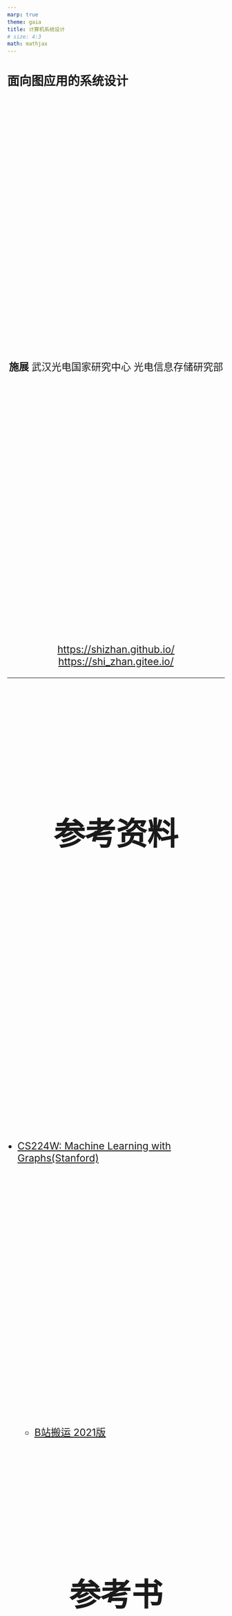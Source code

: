 ```yaml
---
marp: true
theme: gaia
title: 计算机系统设计
# size: 4:3
math: mathjax
---
```


# 面向图应用的系统设计

<!-- _class: lead -->

**施展**
武汉光电国家研究中心
光电信息存储研究部

<https://shizhan.github.io/>
<https://shi_zhan.gitee.io/>

---

## 参考资料

- [CS224W: Machine Learning with Graphs(Stanford)](http://web.stanford.edu/class/cs224w/)
  - [B站搬运 2021版](https://www.bilibili.com/video/BV18FNQeYEzz/)

## 参考书

- [Graph Representation Learning Book](https://www.cs.mcgill.ca/~wlh/grl_book/)
- [Network Science](http://networksciencebook.com/)
- [Networks, Crowds, and Markets:
Reasoning About a Highly Connected World](https://www.cs.cornell.edu/home/kleinber/networks-book/)

---

## 内容大纲

![bg right h:300](images/course-barcode.png)

<!-- paginate: true -->

- 影响深远的**图应用**
- 追求高效的**图系统**
- **表示学习**与随机游走
- **知识图谱**
- 大语言模型和知识图谱
- 实践作业

---

## 影响深远的图应用

<style scoped>
  h2 {
    padding-top: 200px;
    text-align: center;
    font-size: 72px;
  }
</style>

---

## 图有着广泛的应用

<style scoped>
  h2 {
    padding-top: 260px;
    text-align: center;
  }
</style>
![bg fit](images/graph-app-1.jpg)

<!-- 首先当然要了解一下这类系统服务的对象，请大家想一想身旁的图数据相关应用都有哪些？不拘泥于几年前课堂上所学的最短路径算法 -->

---

![bg fit](images/graphs-are-everywhere.jpg)

---

### 经典图算法——最短路径

<style scoped>
  li {
    font-size: 18px;
  }
  p {
    font-size: 36px;
    text-align: center;
  }
</style>

![h:300](images/shortest-path.jpg) ![h:300](images/example-sssp-parallel-bfs-in-pregel-l.jpg)

- [Stanford Network Analysis Project](http://snap.stanford.edu/)
- [The Stony Brook Algorithm Repository](https://www.algorist.com/algorist.html)
- [The Network Data Repository with Interactive Graph Analytics and Visualization](https://networkrepository.com/)

---

### 经典图算法——网页排名

<style scoped>
  li {
    font-size: 18px;
  }
  p {
    font-size: 36px;
    text-align: center;
  }
</style>

![h:200](images/pagerank.webp) ![h:300](images/pagerank-pregel.jpg) ![h:300](images/pagerank-result.jpg)

- [Malewicz G, Austern M H, Bik A J C et al. **Pregel: A System for Large-Scale Graph Processing**. SIGMOD 2010.](https://dl.acm.org/doi/10.1145/1807167.1807184)

---

### 经典图算法——子图匹配

![h:450](images/Telecom-Fraud.png)

---

#### 人工提取属性

```SQL
源电话拨打过电话的联系人的总数目
源电话拨打目标圈的总通话次数
源电话拨打目标圈的总通话时长
源电话拨打目标圈的平均通话时长
源电话拨打目标圈的平均通话次数
源电话与每个目标圈的联系人平均通话的活跃天数
目标圈内有回拨源电话的联系人的总数
目标圈内回拨源电话的总通话个数
目标圈内回拨源电话的平均回拨通话时长
...
```

---

### 动态图分析

<style scoped>
  li {
    font-size: 27px;
  }
</style>

![bg right w:500](images/evolving-graph-apps.png)

- 动态图不仅规模巨大，其拓扑结构亦持续变化
  - Facebook: 月活跃用户达25亿
  - Twitter: 每天500亿条推文被发送
  - 淘宝: 每秒54.4万笔订单被创建
- 分析目标
  - 复盘各时状态
  - 找出演化趋势

---

![bg fit](images/fund-tracking.png)

---

### 社交网络：关联即生产力

<style scoped>
  table, tr, td {
    font-size: 27px;
  }
</style>

| 场景 | 关键指标 | 图数据价值 |
|---|---|---|
| 实时推荐 | 双十一每秒新增25万商品节点，传统方案需每2小时全图重训练，GMV损失预估达15亿/天 | 跨品类推荐GMV ↑ 27% （相当于日均增收4.3亿） ([CSDN](https://blog.csdn.net/qq_43664407/article/details/148517081)) |
| 30 亿节点社交图谱 | 1.8 EB 邻接矩阵 → 采样后 14 min 训练 | GraphSAGE 归纳式学习，新用户 0.3 s 生成嵌入 ([CSDN](https://blog.csdn.net/qq_43664407/article/details/148517081)) |
| 团伙欺诈 | 亿级边，10 层传播路径 | 3 跳环检测 50 倍提速，欺诈率 ↓50 % ([计算机学报](http://cjc.ict.ac.cn/online/onlinepaper/002-%E5%88%98%E5%AE%87%E6%B6%B5-H-2022425163952.pdf)) |

📈 **经济收益**：阿里年增营收 ≈ 200 亿元；平台活跃度 ↑7 %  
🎯 **规模特征**：30 B 节点 / 1 000 B 边，日增 5 % 动态图  
⚡ **性能亮点**：采样训练 14 min vs 4 h；线上 < 30 ms  

<!-- GMV（Gross Merchandise Volume，商品交易总额）指在一定时间段内，平台上所有已付款订单的金额总和，不含优惠券、退款及任何形式的手续费。在电商大促场景中，它是衡量平台成交规模和业务增长的核心指标。 -->

---

### 信息安全：攻防新战场

<style scoped>
  table, tr, td {
    font-size: 27px;
  }
</style>

| 威胁 | 传统方案 | 图数据方案 |
|---|---|---|
| 账户匿名化 | 单点特征失效 | 子图匹配 97 % 去匿名化准确率 ([计算机学报](http://cjc.ict.ac.cn/online/onlinepaper/002-%E5%88%98%E5%AE%87%E6%B6%B5-H-2022425163952.pdf))  |
| 洗钱环路 | SQL 5 跳超时 | 图查询 5 跳 < 100 ms，环路发现 ↑50 倍 |
| 恶意软件家族 | MD5 黑名单滞后 | 函数调用图嵌入，变种检出率 ↑35 % |

🎯 **数据规模**：100 B 节点事件图谱，日增量 8 TB  
⚡ **性能提升**：深链查询 1 994×（4 跳）~ 10 000×（5 跳）  
💰 **经济价值**：全球反洗钱年节省合规成本 ≈ 150 亿美元  

---

### 基础设施：秒级排障，绿色运维

<style scoped>
  table, tr, td {
    font-size: 27px;
  }
</style>

| 场景 | 传统方式 | 图数据方式 |
|---|---|---|
| 全国基站拓扑 | 15 分钟人工定位 | 图算法 2 秒根因定位，故障影响面 ↓80 % |
| 30 天话单溯源 | 批处理 6 h | 图数据库 3 跳查询 < 200 ms |
| 腾讯怀来瑞北云 DC | 告警风暴需人工逐条分析 | 图计算+物模型 秒级收敛，自动定位准确率 99 % |

📈 **经济收益**：腾讯年省运维人力 **30 %**；单 DC 年节电 **1 600 万 kWh**  
🎯 **规模特征**：**百万级**监控点 / **亿级**拓扑边，**秒级**告警洪流  
⚡ **性能亮点**：告警压缩 **95 %**；故障定位 **< 5 s**；PUE ↓ **0.08**  

> 来源：中国信通院《[数据中心智能化运维发展研究报告](http://www.caict.ac.cn/kxyj/qwfb/ztbg/202303/P020230323582881859045.pdf)》，2023-03  

<!-- 以面向对象的物模型（Device-Model）描述数据中心内所有可被监控的实体（供配电、暖通、安防、服务器、虚拟机、容器、告警事件等），并将实体之间的拓扑依赖自动转化为图模型；利用实时图计算引擎对流式告警进行秒级收敛、根因定位与影响面分析。换言之，“物模型” 就是 IDC 运维场景下的设备数字化模型，把每个物理或逻辑对象抽象为带属性、带关系的节点；图计算引擎在这些节点/边上运行连通性、最短路径、子图匹配等算法，实现秒级故障定位。 -->

---

### 卫生健康：图追踪阻断新冠传播

<style scoped>
  table, tr, td {
    font-size: 27px;
  }
</style>

| 场景 | 传统方式 | 图数据方式 |
|---|---|---|
| 海南疫时接触者追踪 | 人工电话 48 h/人 | **图数据库** 10 万条记录中 **秒级** 锁定 **10 871** 名接触者 |
| 密接判定 | 纸质问卷易遗漏 | 3 跳关系网络挖出 **378** 名密接 & 高风险场所 |
| 隔离决策 | 经验驱动 | 数据驱动 **1** 名确诊即隔离，**R0 由 3.2 → 0.8** |

📈 **经济收益**：单省节省流调人力 **65 %**；封控时间 ↓**7 天** → **3 天**  
🎯 **规模特征**：**千万级** 节点（人/车/场所）/ **亿级** 边，日增 **8 TB** 轨迹  
⚡ **性能亮点**：深链查询 **< 200 ms**；密接识别准确率 **> 95 %**  

> 来源：[Mao Zijun 等，*JMIR mHealth uHealth*](https://mhealth.jmir.org/2021/1/e26836)，2021-01-22

<!-- 密接（Close Contact） 的判定基于时空重叠度，具体定义如下：

如果两个人在 同一场所（同一小区、同一超市、同一交通工具等） 且 时间差 ≤ 30 分钟，则在该有向图上建立一条 “可能接触” 边，并标记 接触时长 与 空间距离 两个属性。

当接触时长 ≥ 10 分钟 且 距离 ≤ 1 米 时，该边被进一步升级为 “密切接触” 边，视为需要隔离的高风险关系。
文章随后利用图数据库的 3 跳查询，一次性把满足上述条件的 所有密切接触者和场所 全部拉出，用于后续精准隔离与流调。 -->

---

## 追求高效的图系统

<style scoped>
  h2 {
    padding-top: 200px;
    text-align: center;
    font-size: 72px;
  }
</style>

---

## 经典图系统

<style scoped>
  li {
    font-size: 18px;
  }
  p {
    font-size: 20px;
    text-align: center;
  }
</style>

![h:400](images/vertex-computing.png)

[Malewicz G, Austern M H, Bik A J C et al. **Pregel: A System for Large-Scale Graph Processing**. SIGMOD 2010.](https://dl.acm.org/doi/10.1145/1807167.1807184)

---

<style scoped>
  p {
    padding-top: 620px;
    font-size: 20px;
    text-align: center;
  }
</style>

![bg](images/spark-arch.png)

[Apache Spark - A Unified engine for large-scale data analytics](https://spark.apache.org/docs/latest/index.html)

<!-- 正如知名的Hadoop系统，其实是MapReduce框架的开源实现，其上构建的Spark GraphX也是Pregel的重视复现 -->

---

![bg fit](images/spark-graphx-property_graph.png)

<!-- 系统内以属性图的形式，通过规范化的编程框架来实现复杂的图应用 -->

---

![bg fit](images/spark-graphx-app.gif)

<!-- 比方说这个用来找寻维基百科热门社区的应用，里面就包含了两路并行的图分析过程 -->

---

![h:340](images/graphlab-consistency-model.jpg) ![h:340](images/graphlab-framework.jpg)

[The Story of GraphLab – From Scaling Machine Learning to Shaping Graph Systems Research (VLDB 2023 Test-of-time Award Talk)](https://www.vldb.org/pvldb/vol16/p4138-gonzalez.pdf)

<!-- 作为高校的科研成果，GraphLab则更强调处理的范式，结合Pregel的顶点中心计算框架，提出了GAS模型 -->

---

![bg fit](images/neo4j-intro.png)

<!-- 专攻图数据处理的系统，还专门分支出了一个门类，如今被归类为一种NoSQL的图数据库，曾经风光一时，但是其中最具标志意义的创业公司Neo4j的发展却颇为坎坷，最近倒是又有新的契机闪过，即KG与LLM的合作 -->

---

## 早期形态（2005–2010）

| 关键词 | 具体表现 |
| --- | --- |
| **通用框架缺位** | 无专用图引擎，先用 **MapReduce** 硬跑：邻表 → 迭代 → 磁盘 → 再迭代 |
| **单节点内存版** | 研究者把 **< 1 GB** 的 Web 图强行塞进单机内存，写 200 行 C++ 即发 SIGMOD |
| **BSP 原型** | 在 **MPI** 上手工实现 3 步超步，验证 PageRank 收敛即可登上高分论文 |
| **磁盘为王** | 2008 年单机能把 **10M 顶点 / 100M 边** 的图在 **SATA 盘** 上跑通就算“可扩展” |

> 一句话：**“能跑完”就是创新，“跑得快”是奢侈。**

<!-- 这里指代的就是前面提到的 Pregel 系统以及 GraphChi。 -->

---

## 影响后续图系统设计的基本概念

| 概念 | 早期论文里的原话 & 今天对应术语 |
| --- | --- |
| **Vertex-centric** | “Think like a vertex” (Pregel, 2010) → 今日 GNN 消息传递前身 |
| **Bulk Synchronous Parallel** | “Super-step makes global sync easy” → 今日 BSP/ASP/SSP 全家桶 |
| **Edge-cuts vs Vertex-cuts** | “Min-cut graph partitioning” → 今日 Balanced & Streaming Partition |
| **Graph-centric Storage** | “Adjacency lists stored in column blocks” → 今日 CSR/CSC/Compressed Adj. List |

---

## 回顾经典系统结构

![bg right fit](images/text-book.jpg)

- 并行结构
  - 指令级、线程级、数据级、请求级
- 层次存储
  - 缓存、内存、外存

<!-- 为了深入认识这些图处理系统背后的设计方法，有必要回顾一下我们以往学习的计算机系统相关知识 -->

---

### 并行结构

<style scoped>
  h3 {
    padding-top: 500px;
  }
  p {
    font-size: 18px;
  }
</style>

![bg fit](images/Massively-parallel-processing.webp)

[Computer Architecture A Quantitative Approach 6th Edition](https://www.elsevier.com/books/computer-architecture/hennessy/978-0-12-811905-1), Chapter 4, 5.

<!-- 这就是一个典型的并行处理结构，试问其并行任务工作在什么级别呢？ -->

---

### 层次存储

<style scoped>
  h3 {
    padding-top: 500px;
  }
  p {
    font-size: 18px;
  }
</style>

![bg fit](images/MemoryHierarchy.png)

[Computer Architecture A Quantitative Approach 6th Edition](https://www.elsevier.com/books/computer-architecture/hennessy/978-0-12-811905-1), Chapter 2.

<!-- 这里则是一个典型的层次存储结构，试问其出现的动机又是什么呢？ -->

---

## 图应用访存特点

- 偏斜性
- 随机性

<!-- 趁着刚刚重温了相关概念，这里审视一下目标应用的特点，首先点个题，图应用最突出的存储器访问特点在于这两者：偏斜性和随机性，两者分别是分布式处理和分层存储架构的大敌 -->

---

### 偏斜性

<style scoped>
  li {
    font-size: 18px;
  }
</style>

![h:350](images/power-law-internet.jpg) ![h:300](images/power-law-twitter.jpg)

- [Faloutsos M, Faloutsos P, Faloutsos C. On power-law relationships of the Internet topology. SIGCOMM 1999.](https://dl.acm.org/doi/10.1145/316188.316229)
- [Gonzalez J E, Low Y, Gu H et al. PowerGraph: distributed graph-parallel computation on natural graphs. OSDI 2012.](https://www.usenix.org/system/files/conference/osdi12/osdi12-final-167.pdf)

---

#### SNAP真实图数据集

<style scoped>
  h5 {
    font-style: italic;
  }
  th {
    font-size: 20px;
  }
  td {
    font-size: 16px;
  }
</style>

|Name|Type|Nodes|Edges|Communities|Description|
|:-|:-|-:|-:|-:|:-|
|[com-LiveJournal](http://snap.stanford.edu/data/com-LiveJournal.html)|Undirected, Communities|3,997,962|34,681,189|287,512|LiveJournal online social network|
|[com-Friendster](http://snap.stanford.edu/data/com-Friendster.html)|Undirected, Communities|65,608,366|1,806,067,135|957,154|Friendster online social network|
|[com-Orkut](http://snap.stanford.edu/data/com-Orkut.html)|Undirected, Communities|3,072,441|117,185,083|6,288,363|Orkut online social network|
|[com-Youtube](http://snap.stanford.edu/data/com-Youtube.html)|Undirected, Communities|1,134,890|2,987,624|8,385|Youtube online social network|
|[com-DBLP](http://snap.stanford.edu/data/com-DBLP.html)|Undirected, Communities|317,080|1,049,866|13,477|DBLP collaboration network|
|[com-Amazon](http://snap.stanford.edu/data/com-Amazon.html)|Undirected, Communities|334,863|925,872|75,149|Amazon product network|
|[email-Eu-core](http://snap.stanford.edu/data/email-Eu-core.html)|Directed, Communities|1,005|25,571|42|E-mail network|
|[wiki-topcats](http://snap.stanford.edu/data/wiki-topcats.html)|Directed, Communities|1,791,489|28,511,807|17,364|Wikipedia hyperlinks|

#### 统计度分布

```bash
grep -v "^#" com-amazon.ungraph.txt | awk '{print $1"\n"$2}' | sort -n | uniq -c
```

---

### 随机性

<style scoped>
  p {
    text-align: center;
  }
  li {
    font-size: 18px;
  }
</style>

![h:450](images/random-access-problem.jpg)

- [Kyrola A, Blelloch G, Guestrin C. **GraphChi: Large-Scale Graph Computation on Just a PC**. OSDI 2012.](https://www.usenix.org/conference/osdi12/technical-sessions/presentation/kyrola)

---

<style scoped>
  li {
    padding-top: 600px;
    font-size: 18px;
  }
</style>

![bg fit](images/vertex-centric.jpg)

- <https://github.com/snap-stanford/snap/blob/master/tutorials/demo-bfsdfs.cpp>

---

### 重温CacheLab

<style scoped>
  p {
    font-size: 27px;
  }
</style>

![bg right fit](images/csapp3e-cover.jpg)

[Computer Systems: A Programmer's Perspective, 3/E (CS:APP3e)](http://csapp.cs.cmu.edu/3e/home.html), Randal E. Bryant and David R. O'Hallaron, Carnegie Mellon University

[深入理解计算机系统（原书第3版）](https://item.jd.com/12006637.html)

[Introduction to Computer Systems (ICS)](http://www.cs.cmu.edu/~213/), [2015 CMU 15-213 CSAPP 深入理解计算机系统](https://www.bilibili.com/video/BV1iW411d7hd/)

Lecture12 Cache Memory

<!-- 上次我们谈到图这种特点鲜明，价值深远的应用，其构造具有偏斜性，行为具有随机性，而支撑其运转的系统，则仰赖各个层级的并行性，以及塑造层次存储的局部性，然而这里面涌现出天然的矛盾，构成了我们面前的第一重挑战 -->

---

#### 实验准备

- [实验扩展](https://gitee.com/computer-architecture-hust/computer-architecture-experiment), [作业参考](https://github.com/cs-course/bfs_cachelab_handin)
  - 基于 CacheLab 观察经典图算法访存行为
- [辅助工具](https://github.com/ShiZhan/generator)
  - 4种经典随机图生成器，合成具备自然图特征的实验数据集
  - 清理自连边、重复边脚本，重编号脚本
- [SNAP工具包](http://snap.stanford.edu/snap/download.html)
  - Windows版本需要Cygwin，Linux版本需要Ubuntu

<!-- 从这个问题开始，我们演示一下作为一名研究生，大致的学习过程应该是怎样的

首先，之前学习的记忆里，告诉我们局部性这样一个概念，我们很自然的希望从如今的实验环境中找出来

当时课本上是一个什么样的表述呢？我们少许回顾一下 -->

---

#### 经典BFS算法：两个关键数据结构，两重循环体

```C
void bfs(int source) {
    int v = source, n;
    long long int i, front = 0, rear = 0;
    visited[v] = true;
    frontier[rear] = v;
    while (front <= rear) {
        v = frontier[front]; /* delete from queue */
        front++;
        for (i = csr_index[v]; i < csr_index[v + 1]; i++) {
            /* Check for adjacent unvisited nodes */
            n = csr_edges[i];
            if (visited[n] == false) {
                visited[n] = true;
                rear++;
                frontier[rear] = n;
            }   
        }
    }
}
```

---

#### CSR构造

<style scoped>
  p {
    font-size: 20px;
  }
</style>

![w:1100](images/compressed-sparse-row.jpg)

[**When is Graph Reordering an Optimization? Studying the Effect of Lightweight Graph Reordering Across Applications and Input Graphs**](http://abstract.ece.cmu.edu/pubs/graphreordering-preprint.pdf), IISWC 2018, ***Best Paper Award***.

---

#### 尝试哪些布局？

- 原始顺序
- 度降序排列
  - [SIGMOD '16](https://dl.acm.org/doi/abs/10.1145/2882903.2915220)
- 遍历顺序排列
  - [ICPE '14](https://dl.acm.org/doi/10.1145/2568088.2576761)

---

![bg fit](images/krongen256bfs.jpg)

---

<style scoped>
  p {
    padding-top: 200px;
    text-align: center;
    font-size: 72px;
  }
  li {
    font-size: 25px;
  }
</style>

实践出真知

- 图应用和传统应用访存有什么区别？
- 重排图访存模式有什么变化？
- 对缓存性能造成什么影响？
- 效果是否明确？适用是否广泛？
- ……
- *干脆躺平放弃排序* X-Stream, SOSP '13
- *一次搞定还是每次重排？* GrafBoost, ISCA '18

---

## 怎样使布局亲和架构？

<style scoped>
  h2 {
    padding-top: 200px;
    text-align: center;
    font-size: 72px;
  }
</style>

---

## 系统怎么设计？

- 分布式架构
- 分层式架构
- 分布式、分层架构

---

<style scoped>
  p {
    padding-top: 100px;
    text-align: center;
    font-size: 72px;
  }
</style>

## 系统怎么设计？……

<style scoped>
  p {
    padding-top: 50px;
    text-align: center;
    font-size: 72px;
  }
</style>

- 分布式架构
- 分层式架构
- 分布式、分层架构

软件、硬件怎样相互协同？

---

### 分布式架构

<style scoped>
  p {
    font-size: 18px;
  }
</style>

- 让足量内存应对随机访存，然而…

![h:400](images/dilemma-on-skewness.jpg)

Pregel[SIGMOD’10] ,GraphLab[OSDI’12], Gemini[OSDI’16]

---

### 分布式架构…

<style scoped>
  p {
    font-size: 18px;
  }
</style>

- 让足量内存应对随机访存，然而…
- MapReduce的问题
  - 漫长迭代、不平衡负载
- 图分区的矛盾
  - 尺寸平衡，切割少
  - 过度分区

[Gonzalez J E, Low Y, Gu H et al. **PowerGraph: distributed graph-parallel computation on natural graphs**. OSDI 2012.](https://www.usenix.org/conference/osdi12/technical-sessions/presentation/gonzalez)
[Chen R, Shi J, Chen Y et al. **PowerLyra: differentiated graph computation and partitioning on skewed graphs**. EuroSys 2015.](https://dl.acm.org/doi/10.1145/2741948.2741970)
[Tsourakakis C, Gkantsidis C, Radunovic B et al. **FENNEL: streaming graph partitioning for massive scale graphs**. WSDM 2014.](https://dl.acm.org/doi/10.1145/2556195.2556213)
[Shi Z, Li J, Guo P et al. **Partitioning dynamic graph asynchronously with distributed FENNEL**. FGCS 2017.](https://www.sciencedirect.com/science/article/pii/S0167739X1730033X)
...

---

### 分层式架构

<style scoped>
  p {
    font-size: 18px;
  }
</style>

- 让足量外存实现扩展避免网络分布，可是…

GraphChi[OSDI’12], X-Stream[SOSP'13], GridGraph[ATC'15]，CLIP[ATC'17]

![h:350](images/sequential-vs-random.jpg)

[Roy A, Mihailovic I, Zwaenepoel W. X-Stream: edge-centric graph processing using streaming partitions. SOSP 2013.](https://dl.acm.org/doi/10.1145/2517349.2522740)

---

### 分层式架构…

<style scoped>
  p {
    font-size: 18px;
  }
</style>

- 让足量外存实现扩展避免网络分布，可是…
- 外存模式
  - 大块访问的实现
  - 顺序访问的实现
- 分批问题
  - 如何排序

---

### 分布式、分层架构

<style scoped>
  p {
    text-align: center;
  }
  li {
    font-size: 18px;
  }
</style>

![h:450](images/chaos.jpg)

- [Roy A, Bindschaedler L, Malicevic J et al. **Chaos: Scale-Out Graph Processing from Secondary Storage**. SOSP 2015.](https://dl.acm.org/doi/10.1145/2815400.2815408)

---

### 图处理系统发展

![w:1100](images/graph-processing-systems.png)

---

### **反思重排**

- 提高数据访问速度
  - Optimizing cpu cache performance for pregel-like graph computation  [ICDEW’15]
  - Speedup Graph Processing by Graph Ordering  [SIGMOD’16]
  - MOSAIC [EuroSys’17]
- 减少冗余I/O
  - Load the Edges You Need [ATC’16]
  - CLIP [ATC’17]

---

### **两个都要**

<style scoped>
  p {
    text-align: center;
    font-size: 60px;
  }
</style>

- 提高数据访问速度

活跃数据

- 减少冗余I/O

不活跃数据

---

![bg fit](images/vertex-activity-trend.jpg)

<!-- 不过，不同阶段，重点可不一样，前面更关注活跃数据的主流，后面则更关注不活跃数据的淘汰 -->

---

- 如何在重排图数据时，兼顾活跃数据和不活跃数据？
  - **为什么？**…集中驻留与高效淘汰…
  - **试一试**：可以围绕CacheLab、Gem5、SNAP做进一步实验观察

```bash
./build/X86/gem5.opt -d $HOME/snap-cc-rmat21-base -r \
  -e configs/example/se.py -n 4 \
    --caches --l2cache --l3cache --l1d_size=32kB --l1i_size=32kB --l2_size=256kB --l3_size=8MB --mem-size=4GB \
  -c $HOME/snap/examples/concomp/concomp -o " -i:$HOME/rmat21.txt "
./build/X86/gem5.opt -d $HOME/snap-cc-rmat21-gor -r \
  -e configs/example/se.py -n 4 \
  --caches --l2cache --l3cache --l1d_size=32kB --l1i_size=32kB --l2_size=256kB --l3_size=8MB --mem-size=4GB \
  -c $HOME/snap/examples/concomp/concomp -o " -i:$HOME/rmat21_reorder.txt "
./build/X86/gem5.opt -d $HOME/snap-cc-rmat21-act -r \
  -e configs/example/se.py -n 4 \
  --caches --l2cache --l3cache --l1d_size=32kB --l1i_size=32kB --l2_size=256kB --l3_size=8MB --mem-size=4GB \
  -c $HOME/snap/examples/concomp/concomp -o " -i $HOME/rmat21_sort.txt "
```

---

### **预判活跃顶点：中介中心性**

<style scoped>
  p {
    padding-top: 400px;
    text-align: center;
    font-size: 60px;
  }
</style>

![bg fit](images/approximation-by-betweenness-centrality.jpg)

碰运气？回想一下Pregel的顶点计算…

---

### **汇聚不活跃顶点：直接邻居**

![bg fit](images/placement-of-inactive-vertexes.jpg)

---

<style scoped>
  p {
    padding-top: 600px;
    text-align: center;
    font-size: 25px;
  }
</style>

![bg h:600](images/val-nas18.jpg)

[Cache-friendly data layout for massive graph](https://ieeexplore.ieee.org/document/8515737/). NAS '18.

---

## 如何高效时空检索？

<style scoped>
  h2 {
    padding-top: 200px;
    text-align: center;
    font-size: 72px;
  }
</style>

---

### **研究背景**

<style scoped>
  p {
    text-align: center;
    font-size: 25px;
  }
</style>

- **时序图 (Temporal Graphs)** 广泛存在于现实世界（如社交网络、知识图谱），其结构和关系随时间不断演化。
- 时序图核心挑战：如何在**存储开销**和**查询时间**之间取得高效平衡。

![h:270](images/evolving-graph-logic.png)

怎样找出10分钟以内的社媒账号同IP多开？…一个号码呼出10个以上被叫号码？…

---

### **现有存储模型及其局限**

<style scoped>
  li {
    font-size: 22px;
  }
</style>

![bg right fit](images/snapshot-vs-log.png)

- **Copy-Based (副本式)**
  - **优点:** 查询速度快，结构局部性好。
  - **缺点:** 存储冗余高，连续快照间差异小但存储成本巨大。

- **Log-Based (日志式)**
  - **优点:** 存储开销小，只记录增量更新。
  - **缺点:** 查询时需重建快照，时间开销大。

- **Hybrid (混合式, 如Pensieve)**
  - 尝试结合两者优点，但**假设顶点度分布是静态的**。
  - **关键问题:** 现实图中顶点度偏斜性会**随时间动态变化**，静态假设导致性能下降。

---

### **一系列动态图系统研究**

<style scoped>
  li {
    font-size: 27px;
  }
</style>

![h:300](images/evolving-graph-research.png)

- 快照模型: $G=<G_0, G_1, G_2, \dots, G_t>$
- 日志模型: $G=<ev_0, ev_1, ev_2, \dots, ev_t>$
- 全图模型: $G_[t_1, t_n]=<V_[t_1, t_n], E_[t_1, t_n]>$
- 混合模型: 基于偏斜性感知或基于相关性感知

---

### **LSM-Subgraph**

[LSM-Subgraph: Log-Structured Merge-Subgraph for Temporal Graph Processing, APWeb-WAIM 2022](https://link.springer.com/chapter/10.1007/978-3-031-25158-0_39)

- 提出一种新型**时序图混合存储模型 LSM-Subgraph**，通过关键快照和中间日志，综合副本（copy-based）和日志（log-based）模式特长
- 基于 PMA（Packed Memory Array）的邻接数组模型，提出一种**动态空位分配**策略，根据图演化特征分配空位，提升更新效率
- 提出基于**波动感知**（fluctuation-aware）的关键快照创建方法，设定阈值 β，在存储开销和查询时间之间实现最优平衡

---

### **基于PMA的邻接数组**

- **目标:** 高效支持更新，避免全局重建。
- **方法:**
  - 用 **Packed Memory Array (PMA)** 存储快照，元素间预留空隙。
  - 插入/删除操作可通过局部移动元素完成，大幅降低更新开销。
  - 提出新的空隙分配与再平衡策略，适应时序图的动态特性。

![(Fig. 4 from Paper: PMA Layout) h:200](images/lsm-subgraph-snapshot.png)

---

### **变化感知的快照创建**

- **目标:** 智能选择何时创建关键快照 (Key Snapshot)。
- **方法:**
  - 定义差异度 `TD` (Temporal Discrepancy) 衡量连续快照间变化度。
  - 当 `TD > β` (阈值，经验值 **0.03**) 时，才创建新的关键快照。
  - 克服了基于固定时间或固定日志大小方法的缺陷，实现动态优化。

![(Fig. 5. The updated characteristic of temporal graphs) h:200](images/lsm-subgraph-evolving.png) $TD(K_1, K_2) = \frac{|E_G|}{|E_{K_1}| + |E_{K_2}|}$

---

### **日志合并方法**

- **目标:** 减少查询时需要处理的日志量。
- **方法:**
  - 在合并前对日志进行预处理，消除对同一元素的冗余操作。
  - 例如：多次插入视为最后一次插入；插入后删除则视为无操作。

### **系统设计**

- **数据结构:** 将数据划分为多个 **Shard**，每个 Shard 包含一个PMA快照和一段日志。
- **查询引擎:** 查询时，找到最近的关键快照，应用合并后的日志，快速重构目标时间点的图状态。

---

### **实验效果**

- **对比对象:** Chronos (Copy-Based), GraphPool (Log-Based), Pensieve (Hybrid)。
- **结果:**
  - **vs. GraphPool:** 查询效率 **平均提升86%**，内存开销降低 **9%~57%**。
  - **vs. Chronos:** 查询效率 **平均提升53%**，内存开销 **大幅降低**。
  - **vs. Pensieve:** 查询时间 **最多减少12.5倍** (因避免远程重建)，内存开销约为其3.2倍但**是可接受的权衡**。
- **自身组件的有效性:** PMA模型更新效率远高于CSR/AdjList；波动感知策略在存储和查询时间上均优于基于周期或随机的方法。

---

## 表示学习与随机游走

<style scoped>
  h2 {
    padding-top: 200px;
    text-align: center;
    font-size: 72px;
  }
</style>

---

### 图表示学习

<style scoped>
  li {
    font-size: 27px;
  }
</style>

- 图数据持续增大 --> 空间开销（状态向量，邻接矩阵）算力需求（矩阵运算）开销巨大
- 图表示学习 --> 对于 $\forall v \in V$ 有 $f: v \rightarrow R^d(d \ll |V|)$，映射为低维稠密的实值向量

![h:330](images/network-representative-learning.png)

- 将分类、预测等任务转化为对向量的计算

---

### 图抽样方法

<style scoped>
  th {
    font-size: 25px;
  }
  td {
    font-size: 25px;
  }
</style>

|类别|代表方法|特点|
|:-|:-|:-|
|基于矩阵分解|LLE(Science'00), Laplacian Eigenmaps(NIPS'01), HOPE(SIGKDD'16), STRAP(KDD’19), ProNE(ICAJI’19)|时间和空间开销大、依赖相似矩阵的选择|
|基于随机游走|DeepWalk(KDD'14), LINE(KDD'15), Node2Vec(KDD'16), Struct2Vec(KDD’17), DiaRW(FGCS’19)|扩展性更好（时间和空间）、适应性更强|

![h:280](images/deepwalk.png)

---

### **怎样优化表示学习系统**

- 样本规模数十倍于图数据，不能在一周内完成千万个节点的表示学习
  - 动态调节采样，减少冗余 [FGCS 2019](http://www.sciencedirect.com/science/article/pii/S0167739X19300378)
    - 找出**顶点度与游走冗余之间的关系**，实现动态游走
  - 用理论来准确指导采样过程，充分优化样本尺寸 [ICDE 2021](https://doi.ieeecomputersociety.org/10.1109/ICDE51399.2021.00198)
    - 用**信息熵理论**来估计游走冗余
  - 多核**并行增强**系统扩展能力 [IEEE ToBD 2023](https://ieeexplore.ieee.org/document/9749008)

---

![bg fit](images/huge-hrw.jpg)

---

![bg right fit](images/huge-workflow.jpg)

- 节省游走
  - 启发式随机游走
  - 自适应游走长度
  - 自适应游走次数
- 实现
  - 内存占用优化
  - 细粒度、多线程并行

<!-- 启发式随机游走：HuGE+采用混合属性启发式随机游走（HRW），它在每一步随机游走中考虑了节点的公共邻居数量和节点信息内容，从而更有效地捕捉节点特征，减少了对计算资源的需求。

自适应游走长度：HuGE+使用启发式方法来确定随机游走的长度，而不是采用固定的游走长度。这种方法通过观察信息熵的变化来决定何时停止游走，从而避免了生成过多冗余信息，提高了计算效率。

自适应游走次数：HuGE+还提出了一种方法来决定每个节点的游走次数，它通过计算相对熵（即Kullback-Leibler散度）来评估生成的语料库与图的度分布之间的差异，从而确定合适的游走次数，以确保语料库的质量和效率。

内存占用优化：HuGE+显著减少了内存占用，平均减少了68.9%。这是通过优化游走策略和减少生成的语料库大小实现的，从而使得方法能够扩展到更大规模的图。

并行化处理：HuGE+的设计允许并行化执行，这意味着它可以利用多核处理器来同时处理多个任务，从而进一步提高处理大规模图的速度。

线性运行时间：在合成图上的实验表明，HuGE+的运行时间与图的大小呈线性关系，这表明它能够以可控的方式处理大规模图。

高效的训练方法：HuGE+使用Skip-Gram模型来训练节点的嵌入向量，并通过负采样等技术优化了训练过程，减少了计算和存储开销。 -->

---

![bg fit](images/huge-evaluation-0.jpg)

---

![bg fit](images/huge-evaluation-1.jpg)

---

![bg fit](images/huge-evaluation-2.jpg)

---

### 发挥传统分级存储优势

- **以矩阵记录游走**（Walk Matrix）：提出了一种走矩阵来避免加载不可更新的游走，从而消除无用的游走I/O操作。
- **效益感知I/O模型**（Benefit-Aware I/O Model）：开发了一种效益感知的I/O模型，用于加载包含最大累积可更新游走的多个数据块，以提高I/O利用率。
- **块集导向游走更新方案**（Block Set-Oriented Walk Updating Scheme）：采用了一种块集导向的游走更新方案，允许每个游走在已加载的数据块集中尽可能多地移动步数，从而显著提高游走更新率。
[SOWalker: An I/O-Optimized Out-of-Core Graph Processing System for Second-Order Random Walks](https://www.usenix.org/conference/atc23/presentation/wu), ATC 23

---

![bg fit](images/sowalker-background.jpg)

---

![bg fit](images/sowalker-motivation.jpg)

---

![bg fit](images/sowalker-contribution.jpg)

---

![bg fit](images/sowalker-evaluation-1.jpg)

---

![bg fit](images/sowalker-evaluation-2.jpg)

---

## 知识图谱

<style scoped>
  h2 {
    padding-top: 200px;
    text-align: center;
    font-size: 72px;
  }
</style>

---

### 异构图与知识图谱基础

- **异构图**：图中包含多种节点类型和边类型。
- **知识图谱（KG）**是一种典型的异构图：
  - 节点表示实体（如人、药物、论文等）。
  - 边表示实体之间的关系（如“作者”、“治疗”、“引用”等）。
- **知识图谱的特点**：
  - 大规模（数百万节点和边）。
  - 不完整（很多真实关系缺失）。
  - 无法枚举所有可能的事实，因此需要**预测缺失的链接**。

---

### 知识图谱嵌入（KG Embedding）

目标：将实体和关系嵌入到低维向量空间中，使得存在的关系在嵌入空间中“接近”。

#### 基本思想

- 每个实体和关系都用一个向量表示。
- 定义一个**评分函数** \( f_r(h, t) \) 来衡量三元组 \( (h, r, t) \) 的合理性。
- 通过训练使得真实三元组的得分高，虚假三元组的得分低。

---

#### 常见的KG嵌入模型

<style scoped>
  table, th, td {
    border: 1px solid black;
    font-size: 30px;
  }
</style>

| 模型     | 嵌入空间 | 评分函数 | 对称性 | 反对称性 | 逆关系 | 组合性 | 一对多 |
|----------|----------|----------|--------|----------|--------|--------|--------|
| **TransE**   | ℝ^d      | −‖h + r − t‖ | ✗      | ✓        | ✓      | ✓      | ✗      |
| **TransR**   | ℝ^d → ℝ^k | −‖M_r h + r − M_r t‖ | ✓      | ✓        | ✓      | ✓      | ✓      |
| **DistMult** | ℝ^d      | ⟨h, r, t⟩ | ✓      | ✗        | ✗      | ✗      | ✓      |
| **ComplEx**  | ℂ^d      | Re(⟨h, r, t⟩) | ✓      | ✓        | ✓      | ✗      | ✓      |
| **RotatE**   | ℂ^d      | −‖h ∘ r − t‖ | ✓      | ✓        | ✓      | ✓      | ✗（弱支持）|

---

#### 模型特点与适用场景

- **TransE**：简单高效，适合快速实验，但不能处理对称关系和一对多关系。
- **TransR**：通过引入关系特定的投影矩阵，增强了表达能力，能建模更复杂的关系。
- **DistMult**：使用点积，能处理对称关系，但无法区分头尾实体，无法建模反对称关系。
- **ComplEx**：引入复数空间，能建模反对称和逆关系，是目前常用的强模型之一。
- **RotatE**：在复数空间中进行旋转操作，能建模多种关系类型，性能较好。

---

#### 实际建议

- 不同知识图谱的关系模式差异大，没有通用最优模型。
- **快速尝试**：先用 TransE。
- **进一步提升**：使用 ComplEx 或 RotatE 等更具表达力的模型。

---

## 大语言模型和知识图谱

<style scoped>
  h2 {
    padding-top: 200px;
    text-align: center;
    font-size: 72px;
  }
</style>

---

<style scoped>
  table, th, td {
    border: 1px solid black;
    font-size: 22px;
  }
</style>

| 技术路径            | 核心机制                                         | 对LLM的要求                   | 优点                          | 缺点/挑战                           | 代表性工作               |
| :-------------- | :------------------------------------------- | :------------------------ | :-------------------------- | :------------------------------ | :------------------ |
| **基于数据集微调**     | 利用包含推理路径的特定领域数据集对LLM进行微调，将知识内化到模型参数中。        | 需要访问模型参数并进行训练。            | 推理速度快（无需实时检索）；能深度整合领域知识。    | 知识更新困难，需要重新训练；训练成本高；可能过拟合特定数据集。 | [MedReason](https://arxiv.org/abs/2504.00993v2), [JKEM](https://www.mdpi.com/2078-2489/15/11/666) |
| **基于提示工程与检索增强** | 在推理时，从KG中检索相关知识，并将其作为上下文（Prompt）的一部分输入给LLM。  | 无需修改模型参数，可应用于任何LLM。       | 灵活、高效，知识可实时更新；实现相对简单。       | 受限于上下文窗口长度；检索质量直接影响性能；可能引入无关噪声。 | [DR.KNOWS](https://ai.jmir.org/2025/1/e58670)  |
| **基于推理路径探索与验证** | 将LLM作为智能体，在KG上动态探索、生成并评估多条推理路径，选择最优路径作为答案依据。 | 需要LLM具备强大的零样本或少样本推理和评估能力。 | 可解释性强，能提供完整的推理链条；无需训练，通用性好。 | 推理过程复杂，计算开销大；路径探索的效率和准确性是关键。    | [RwT](https://aclanthology.org/2025.coling-main.211/), [REKG-MCTS](https://aclanthology.org/2025.findings-acl.484/)     |

---

### 知识图谱帮助思维链

- 大语言模型 (LLMs) 在诸多NLP任务上表现出色，但在复杂推理（算数、常识、符号）任务上仍存在显著局限。
- 思维链推理 (Chain-of-Thought Reasoning) 通过让LLM生成中间推理步骤，有效提升了多步推理任务的性能。

---

#### **关键问题**

- 通用思维链难专精
  - 推理链生成基于LLM自身生成，无法利用知识图谱形成严谨逻辑
  - 在医疗、法律、金融等高风险领域，此问题带来不可估量的风险
    - 例: 在AQuA数据集上，多种CoT方法的准确率均低于55%。

- 自然语言提示词表述模糊
  - 自然语言思维链易理解，但推理准确性不如代码式提示
  - 代码提示复杂性高、领域局限性大、语言风格单一

---

[CoT-RAG: Integrating Chain of Thought and Retrieval-Augmented Generation to Enhance Reasoning in Large Language Models](https://arxiv.org/abs/2504.13534v3), EMNLP 2025

通过结构化知识表示、动态检索机制和伪程序化推理执行，解决现有 CoT 方法在可靠性和推理性能上的两大瓶颈，为 LLM 在复杂和垂直领域的可靠推理提供新范式。

- 知识图谱驱动的 CoT 生成 (Knowledge Graph-driven CoT Generation)
- 可学习的知识案例感知 RAG (Learnable Knowledge Case-aware RAG)
- 伪程序提示执行 (Pseudo-Program Prompting Execution)

<!-- 
**三阶段设计 (Three-Stage Design)**

**Stage 1: 知识图谱驱动的CoT生成 (Knowledge Graph-driven CoT Generation)**
*   **专家介入:** 领域专家构建一次性的、粗粒度的**决策树 (DT)**，封装领域推理逻辑。
*   **LLM转化:** LLM将DT分解并转化为结构清晰、高度透明的**知识图谱 (KG)**。
*   **KG节点:** 每个实体包含 `Sub-question`, `Sub-case`, `Sub-description`, `Answer` 属性。
*   **优势:** 增强可控性、可靠性与领域适应性。

**Stage 2: 可学习的知识案例感知RAG (Learnable Knowledge Case-aware RAG)**
*   **LLM驱动的检索:** （非传统向量检索）利用LLM从用户长查询描述中，为KG中的每个实体精准提取对应的 `Sub-description`。
*   **动态更新:** 新的用户查询可以反过来动态更新DT中的 `Knowledge case`，使知识图谱持续进化。

**Stage 3: 伪程序提示执行 (Pseudo-Program Prompting Execution)**
*   **执行方式:** LLM将KG表示为**伪程序知识图谱 (PKG)** 并逐步执行。
*   **优势:**
    *   **兼具NL与Code优点:** 像代码一样逻辑严谨，又如自然语言一般易于理解和通用。
    *   **无需外部解释器:** 摆脱对Python解释器等环境的依赖。
    *   **可扩展性强:** 可适配C++, Java等语言风格（见附录）。
 -->

---

![bg fit](images/cot-rag.png)

---

#### **实验设置**

- **模型:** ERNIE-Speed, GPT-4o mini, GLM-4-flash, GPT-4o等
- **数据集 (9个):**
  - **通用领域:** AQuA, GSM8K, MultiArith, SingleEq, HotpotQA, CSQA, SIQA, Last Letter, Coin Flip.
  - **垂直领域:** LawBench, LegalBench, CFBenchmark, AGIEval.

---

#### **主要结果**

<style scoped>
  p, li, th, td {
    font-size: 25px;
  }
</style>

##### 提升通用任务

| Method | AQuA | GSM8K | ... | **Average** |
| :--- | :---: | :---: | :---: | :---: |
| Zero-shot-CoT | 43.4 | 78.3 | ... | 72.4 |
| Manual-CoT | 54.3 | 85.8 | ... | 77.3 |
| PS | 50.1 | 82.8 | ... | 75.2 |
| **CoT-RAG** | **65.7** | **94.7** | ... | **89.1** |

- ↑ 准确率提升幅度: **4.0% ~ 44.3%**

##### 适配垂直领域

- 准确率远超其他基于图谱的RAG方法（如KG-CoT, GraphRAG, ToG等）。
- 专家构建的DT至关重要：零专家参与（LLM自建DT）的变体性能下降 **7.8%**。

<!-- 
其实将GNN和LLM的融合才刚刚开始
 -->

---

## 实践作业

<style scoped>
  h2 {
    padding-top: 200px;
    text-align: center;
    font-size: 72px;
  }
</style>

---

<style scoped>
  h3 {
    font-size: 25px;
  }
  p, li {
    font-size: 20px;
  }
</style>

## 知识图谱案例实验

来源：[【天池经典打榜赛】赛道四-知识图谱预测赛](https://tianchi.aliyun.com/competition/entrance/532419/)

### 实验背景

- 知识图谱是AI时代一项非常重要的技术，然而知识图谱普遍存在不完备的问题，知识图谱链接预测任务主要基于实体和关系的表示对缺失三元组进行预测。
- 任务旨在提升电商场景下知识图谱嵌入效果，满足商品推荐等应用对推理商品潜在关联性的需求。

### 实验内容

- 知识图谱表示：**三元组（h,r,t）**，其中h被称为头实体，t为尾实体，r为连接头、尾实体的关系。
- 由于知识图谱构建中**部分知识的缺失**及**知识动态变化**等原因，现有的知识图谱通常是不完备的，知识图谱中总是存在关系r下头实体h或者尾实体t缺失的情况。
  - 基于知识图谱的**链接预测任务**，就是已知头实体（或尾实体）和关系的情况下，预测缺失的尾实体（或头实体）的任务。
  - 此任务中所提供的知识图谱的头实体h通常为商品，尾实体t通常为商品所对应相关属性信息，如颜色、适用人群、细分市场等，关系r为具体的属性类型。
  - 因为商品属性关系中多对一的情况十分普遍，所以在做关系推理和链接预测任务时只考虑预测尾实体。

---

<style scoped>
  p, li {
    font-size: 23px;
  }
</style>

### 实验要求

- **赛题数据、格式、指标**：详见[官网](https://tianchi.aliyun.com/competition/entrance/532419/)。
- **结果提交**：向官网提交OpenBG500_test.tsv文件，**向微助教平台提交Python Notebook文件**。
- **实验报告**：不另外撰写，**在Notebook中逐栏介绍**实验采用的模型、过程、结果分析及结论。

#### 时间安排

- 开始日期：**2025年09月23日**
- 天池提交：**2025年09月30日**
- 微助教提交：**2025年10月10日**

请在规定时间内完成实验，并按照要求完成官网和微助教提交。

<!-- 如果因特殊原因赶不上官网提交，请及时联系老师，在微助教提交时同时提交实验Notebook和csv文件，并说明原因。 -->
